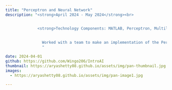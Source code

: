 ```yaml
---
title: "Perceptron and Neural Network"
description: "<strong>April 2024 - May 2024</strong><br>


              <strong>Technology Components: MATLAB, Perceptron, Multilayered Perceptron</strong><br><br>
              
            
                Worked with a team to make an implementation of the Perceptron and Multi-Layered Perceptron algorithms in MATLAB from scratch for the faces and digits datasets.
                "

date: 2024-04-01
github: https://github.com/Wingo206/IntroAI
thumbnail: https://aryashetty08.github.io/assets/img/pan-thumbnail.jpg
images:
  - https://aryashetty08.github.io/assets/img/pan-image1.jpg

---
```

